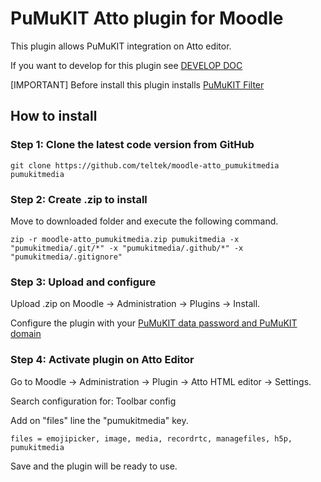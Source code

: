 PuMuKIT Atto plugin for Moodle
==============================

This plugin allows PuMuKIT integration on Atto editor.

If you want to develop for this plugin see [DEVELOP DOC](https://github.com/teltek/moodle-atto_pumukitmedia/blob/master/DEVELOPER.md) 

[IMPORTANT] Before install this plugin installs [PuMuKIT Filter](https://github.com/teltek/moodle-filter_pumukitmedia/)

## How to install

### Step 1: Clone the latest code version from GitHub
```
git clone https://github.com/teltek/moodle-atto_pumukitmedia pumukitmedia
```

### Step 2: Create .zip to install

Move to downloaded folder and execute the following command.
```
zip -r moodle-atto_pumukitmedia.zip pumukitmedia -x "pumukitmedia/.git/*" -x "pumukitmedia/.github/*" -x "pumukitmedia/.gitignore" 
```

### Step 3: Upload and configure

Upload .zip on Moodle -> Administration -> Plugins -> Install.

Configure the plugin with your [PuMuKIT data password and PuMuKIT domain](https://github.com/teltek/PumukitLmsBundle/blob/master/Resources/doc/Configuration.md)

### Step 4: Activate plugin on Atto Editor

Go to Moodle -> Administration -> Plugin -> Atto HTML editor -> Settings.

Search configuration for: Toolbar config

Add on "files" line the "pumukitmedia" key.

```
files = emojipicker, image, media, recordrtc, managefiles, h5p, pumukitmedia
```

Save and the plugin will be ready to use.
